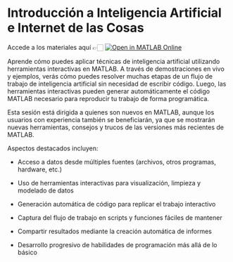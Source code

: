 # Introducción a Inteligencia Artificial e Internet de las Cosas

Accede a los materiales aquí 👉🏻 [![Open in MATLAB Online](https://www.mathworks.com/images/responsive/global/open-in-matlab-online.svg)](https://matlab.mathworks.com/open/github/v1?repo=gabyarellano/Seminario_LowCodeAI&file=VirtualSensorModel.mlx)

Aprende cómo puedes aplicar técnicas de inteligencia artificial utilizando 
herramientas interactivas en MATLAB. A través de demostraciones en vivo y 
ejemplos, verás cómo puedes resolver muchas etapas de un flujo de trabajo 
de inteligencia artificial sin necesidad de escribir código. 
Luego, las herramientas interactivas pueden generar automáticamente el 
código MATLAB necesario para reproducir tu trabajo de forma programática. 

Esta sesión está dirigida a quienes son nuevos en MATLAB, aunque los usuarios
 con experiencia también se beneficiarán, ya que se mostrarán nuevas 
herramientas, consejos y trucos de las versiones más recientes de MATLAB.

Aspectos destacados incluyen:

* Acceso a datos desde múltiples fuentes (archivos, otros programas, hardware, etc.)

* Uso de herramientas interactivas para visualización, limpieza y modelado de datos

* Generación automática de código para replicar el trabajo interactivo

* Captura del flujo de trabajo en scripts y funciones fáciles de mantener

* Compartir resultados mediante la creación automática de informes

* Desarrollo progresivo de habilidades de programación más allá de lo básico
